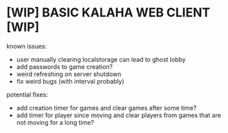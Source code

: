 # [WIP] BASIC KALAHA WEB CLIENT [WIP]

known issues:

- user manually clearing localstorage can lead to ghost lobby
- add passwords to game creation?
- weird refreshing on server shutdown
- fix weird bugs (with interval probably)

potential fixes:

- add creation timer for games and clear games after some time?
- add timer for player since moving and clear players from games
  that are not moving for a long time?
